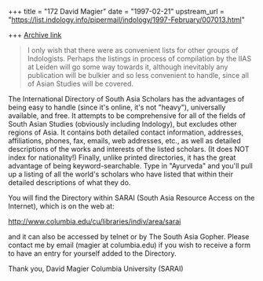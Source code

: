 +++
title = "172 David Magier"
date = "1997-02-21"
upstream_url = "https://list.indology.info/pipermail/indology/1997-February/007013.html"

+++
[Archive link](https://list.indology.info/pipermail/indology/1997-February/007013.html)

> I only wish that there were as convenient lists for other groups of 
> Indologists.  Perhaps the listings in process of compilation by the
> IIAS  at Leiden will 
> go some way towards it, although inevitably any publication will be
> bulkier and so less  convenient to handle, since all of Asian
> Studies will be covered.

The International Directory of South Asia Scholars has the advantages
of being easy to handle (since it's online, it's not "heavy"),
universally available, and free. It attempts to be comprehensive for
all of the fields of South Asian Studies (obviously including
Indology), but excludes other regions of Asia. It contains both
detailed contact information, addresses, affiliations, phones, fax,
emails, web addresses, etc., as well as detailed descriptions of the
works and interests of the listed scholars. (It does NOT index for
nationality!) Finally, unlike printed directories, it has the great
advantage of being keyword-searchable. Type in "Ayurveda" and you'll
pull up a listing of all the world's scholars who have listed that
within their detailed descriptions of what they do.

You will find the Directory within SARAI (South Asia Resource Access
on the Internet), which is on the web at:

http://www.columbia.edu/cu/libraries/indiv/area/sarai

and it can also be accessed by telnet or by The South Asia
Gopher. Please contact me by email (magier at columbia.edu) if you wish
to receive a form to have an entry for yourself added to the
Directory.

Thank you,
David Magier
Columbia University
(SARAI)




